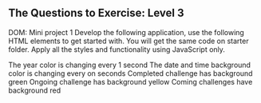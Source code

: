 ## The Questions to Exercise: Level 3
DOM: Mini project 1
Develop the following application, use the following HTML elements to get started with. You will get the same code on starter folder. Apply all the styles and functionality using JavaScript only.

The year color is changing every 1 second
The date and time background color is changing every on seconds
Completed challenge has background green
Ongoing challenge has background yellow
Coming challenges have background red